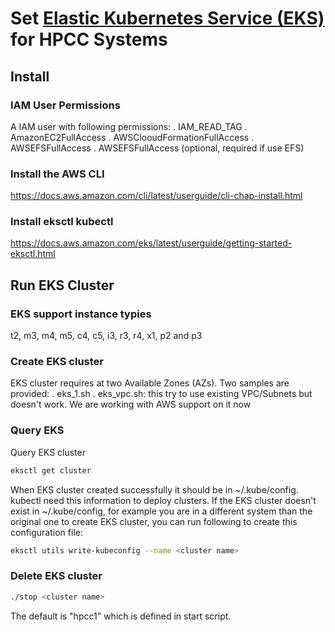 # Set [Elastic Kubernetes Service (EKS)](https://aws.amazon.com/eks) for HPCC Systems

## Install
### IAM User Permissions
A IAM user with following permissions:
. IAM_READ_TAG
. AmazonEC2FullAccess
. AWSClooudFormationFullAccess
. AWSEFSFullAccess
. AWSEFSFullAccess (optional, required if use EFS)


### Install the AWS CLI
https://docs.aws.amazon.com/cli/latest/userguide/cli-chap-install.html

### Install eksctl kubectl
https://docs.aws.amazon.com/eks/latest/userguide/getting-started-eksctl.html


## Run EKS Cluster
### EKS support instance typies
t2, m3, m4, m5, c4, c5, i3, r3, r4, x1, p2 and p3

### Create EKS cluster
EKS cluster requires at two Available Zones (AZs).
Two samples are provided:
. eks_1.sh
. eks_vpc.sh: this try to use existing VPC/Subnets but doesn't work. We are working with AWS support on it now

### Query EKS
Query EKS cluster
```sh
eksctl get cluster
```
When EKS cluster created successfully it should be in ~/.kube/config.  kubectl need this information to deploy clusters.
If the EKS cluster doesn't exist in ~/.kube/config, for example you are in a different system than the original one to create EKS cluster, you can run following to create this configuration file:
```sh
eksctl utils write-kubeconfig --name <cluster name>
```

### Delete EKS cluster
```sh
./stop <cluster name>
```
The default <cluster name> is "hpcc1" which is defined in start script.
